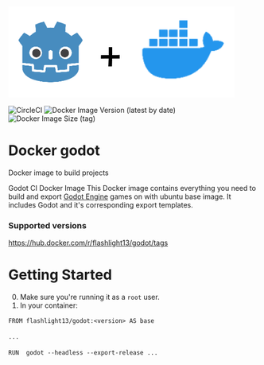 ![image](https://github.com/FlashLight13/DockerGodot/blob/main/logo/landscape.png?raw=true)

![CircleCI](https://img.shields.io/circleci/build/github/FlashLight13/DockerGodot/main)
![Docker Image Version (latest by date)](https://img.shields.io/docker/v/flashlight13/godot)
![Docker Image Size (tag)](https://img.shields.io/docker/image-size/flashlight13/godot/4.0.2)

# Docker godot
Docker image to build  projects

Godot CI Docker Image
This Docker image contains everything you need to build and export [Godot Engine](https://godotengine.org/) games on with ubuntu base image. It includes Godot and it's corresponding export templates.

### Supported versions
https://hub.docker.com/r/flashlight13/godot/tags

# Getting Started

0) Make sure you're running it as a `root` user.
1) In your container:
```
FROM flashlight13/godot:<version> AS base

...

RUN  godot --headless --export-release ...
```
